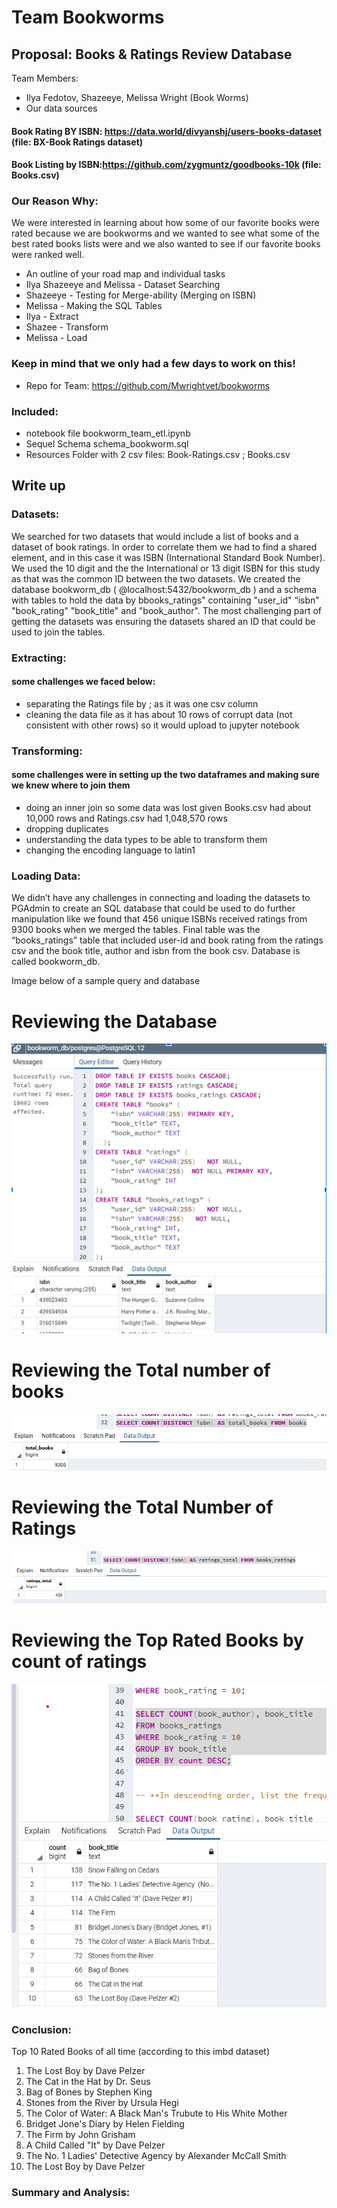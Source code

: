  
# Team Bookworms

## Proposal:  Books & Ratings Review Database
Team Members: 
* Ilya Fedotov, Shazeeye, Melissa Wright (Book Worms)
* Our data sources
#### Book Rating BY ISBN: https://data.world/divyanshj/users-books-dataset  (file: BX-Book Ratings dataset)
#### Book Listing by ISBN:https://github.com/zygmuntz/goodbooks-10k  (file: Books.csv)

### Our Reason Why: 

We were interested in learning about how some of our favorite books were rated because we are bookworms and we wanted to see what some of the best rated books lists were and we also wanted to see if our favorite books were ranked well. 


* An outline of your road map and individual tasks 
* Ilya Shazeeye and Melissa - Dataset Searching 
* Shazeeye - Testing for Merge-ability (Merging on ISBN)
* Melissa - Making the SQL Tables 
* Ilya - Extract
* Shazee - Transform 
* Melissa - Load 

### Keep in mind that we only had a few days to work on this!

* Repo for Team: https://github.com/Mwrightvet/bookworms

### Included: 
* notebook file bookworm_team_etl.ipynb
* Sequel Schema schema_bookworm.sql
* Resources Folder with 2 csv files: Book-Ratings.csv ; Books.csv

## Write up 

### Datasets:
We searched for two datasets that would include a list of books and a dataset of book ratings. In order to correlate them we had to find a shared element, and in this case it was ISBN (International Standard Book Number). We used the 10 digit and the the International or 13 digit ISBN for this study as that was the common ID between the two datasets. We created the database bookworm_db ( @localhost:5432/bookworm_db ) and a schema with tables to hold the data by bbooks_ratings" containing  "user_id" “isbn"  "book_rating"  "book_title"  and   "book_author". The most challenging part of getting the datasets was ensuring the datasets shared an ID that could be used to join the tables.

### Extracting: 
#### some challenges we faced below: 
- separating the Ratings file by ; as it was one csv column
- cleaning the data file as it has about 10 rows of corrupt data (not consistent with other rows) so it would upload to jupyter notebook

### Transforming:
#### some challenges were in setting up the two dataframes and making sure we knew where to join them
- doing an inner join so some data was lost given Books.csv had about 10,000 rows and Ratings.csv had 1,048,570 rows
- dropping duplicates
- understanding the data types to be able to transform them
- changing the encoding language to latin1
### Loading Data: 
We didn’t have any challenges in connecting and loading the datasets to PGAdmin to create an SQL database that could be used to do further manipulation like we found that 456  unique ISBNs received ratings from 9300 books when we merged the tables. Final table was the “books_ratings” table that included user-id and book rating from the ratings csv  and the book title, author and isbn from the book csv. Database is called bookworm_db.



Image below of a sample query and database
 # Reviewing the Database 
![Alt Text](https://github.com/Mwrightvet/bookworms/blob/master/img_db.png)

# Reviewing the Total number of books

![Alt Text](https://github.com/Mwrightvet/bookworms/blob/master/total_distinct_books.png)


 # Reviewing the Total Number of Ratings

![Alt Text](https://github.com/Mwrightvet/bookworms/blob/master/ratings_total_image.png)

 # Reviewing the Top Rated Books by count of ratings

![Alt Text](https://github.com/Mwrightvet/bookworms/blob/master/top_rated_by_count.png)

### Conclusion: 
Top 10 Rated Books of all time (according to this imbd dataset)

1. The Lost Boy by Dave Pelzer 
2.  The Cat in the Hat by Dr. Seus
3.  Bag of Bones by Stephen King
4.  Stones from the River by Ursula Hegi
5.  The Color of Water: A Black Man's Trubute to His White Mother
6.  Bridget Jone's Diary by Helen Fielding 
7.  The Firm by John Grisham
8.  A Child Called "It" by Dave Pelzer 
9.  The No. 1 Ladies' Detective Agency by Alexander McCall Smith 
10.  The Lost Boy by Dave Pelzer 

### Summary and Analysis: 

